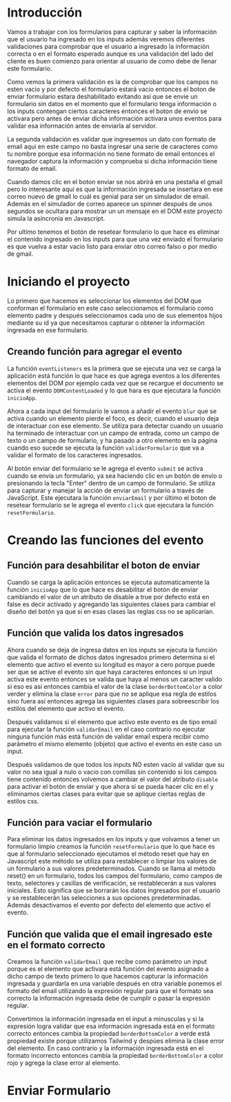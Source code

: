 # Introducción
Vamos a trabajar con los formularios para capturar y saber la información que el usuario ha ingresado en los inputs además veremos diferentes validaciones para comprobar que el usuario a ingresado la información correcta o en el formato esperado aunque es una validación del lado del cliente es buen comienzo para orientar al usuario de como debe de llenar este formulario.

Como vemos la primera validación es la de comprobar que los campos no esten vacio y por defecto el formulario estará vacio entonces el boton de enviar formulario estara deshabilitado evitando así que se envie un formulario sin datos en el momento que el formulario tenga información o los inputs contengan ciertos caracteres entonces el boton de envio se activara pero antes de enviar dicha información activara unos eventos para validar esa información antes de enviarla al servidor.

La segunda validación es validar que ingresemos un dato con formato de email aqui en este campo no basta ingresar una serie de caracteres como tu nombre porque esa información no tiene formato de email entonces el navegador captura la información y comprueba si dicha información tiene formato de email.

Cuando damos clic en el boton enviar se nos abrirá en una pestaña el gmail pero lo interesante aquí es que la información ingresada se insertara en ese correo nuevo de gmail lo cuál es genial para ser un simulador de email. Además en el simulador de correo aparece un spinner después de unos segundos se ocultara para mostrar un un mensaje en el DOM este proyecto simula la asíncronía en Javascript.

Por ultimo tenemos el botón de resetear formulario lo que hace es eliminar el contenido ingresado en los inputs para que una vez enviado el formulario es que vuelva a estar vacio listo para enviar otro correo falso o por medio de gmail.

# Iniciando el proyecto
Lo primero que hacemos es seleccionar los elementos del DOM que conforman el formulario en este caso seleccionamos el formulario como elemento padre y después seleccionamos cada uno de sus elementos hijos mediante su id ya que necesitamos capturar o obtener la información ingresada en ese formulario. 

## Creando función para agregar el evento
La función `eventListeners` es la primera que se ejecuta una vez se carga la aplicación está función lo que hace es que agrega eventos a los diferentes elementos del DOM por ejemplo cada vez que se recargue el documento se activa el evento `DOMContentLoaded` y lo que hara es que ejecutara la función `inicioApp`. 

Ahora a cada input del formulario le vamos a añadir el evento `blur` que se activa cuando un elemento pierde el foco, es decir, cuando el usuario deja de interactuar con ese elemento. Se utiliza para detectar cuando un usuario ha terminado de interactuar con un campo de entrada, como un campo de texto o un campo de formulario, y ha pasado a otro elemento en la página cuando eso sucede se ejecuta la función `validarFormulario` que va a validar el formato de los caracteres ingresados.

Al botón enviar del formulario se le agrega el evento `submit` se activa cuando se envía un formulario, ya sea haciendo clic en un botón de envío o presionando la tecla "Enter" dentro de un campo de formulario. Se utiliza para capturar y manejar la acción de enviar un formulario a través de JavaScript. Este ejecutara la función `enviarEmail` y por último el boton de resetear formulario se le agrega el evento `click` que ejecutara la función `resetFormulario`.

# Creando las funciones del evento

## Función para desahbilitar el boton de enviar
Cuando se carga la aplicación entonces se ejecuta automaticamente la función `inicioApp` que lo que hace es desabilitar el botón de enviar cambiando el valor de un atributo de disable a true por defecto está en false es decir activado y agregando las siguientes clases para cambiar el diseño del botón ya que si en esas clases las reglas css no se aplicarían.

## Función que valida los datos ingresados
Ahora cuando se deja de ingresa datos en los inputs se ejecuta la función que valida el formato de dichos datos ingresados primero determina si el elemento que activo el evento su longitud es mayor a cero porque puede ser que se active el evento sin que haya caracteres entonces si un input activa este evento entonces se valida que haya al menos un caracter valido si eso es así entonces cambia el valor de la clase `borderBottomColor` a color verder y elimina la clase `error` para que no se aplique esa regla de estilos sino fuera así entonces agrega las siguientes clases para sobreescribir los estilos del elemento que activo el evento.

Después validamos si el elemento que activo este evento es de tipo email para ejecutar la función `validarEmail` en el caso contrario no ejecutar ninguna función más está función de validar email espera recibir como parámetro el mismo elemento (objeto) que activo el evento en este caso un input.

Después validamos de que todos los inputs NO esten vacío al validar que su valor no sea igual a nulo o vacio con comillas sin contenido si los campos tiene contenido entonces volvemos a cambiar el valor del atributo `disable` para activar el botón de enviar y que ahora sí se pueda hacer clic en el y eliminamos ciertas clases para evitar que se aplique ciertas reglas de estilos css.

## Función para vaciar el formulario
Para eliminar los datos ingresados en los inputs y que volvamos a tener un formulario limpio creamos la función `resetFormulario` que lo que hace es que al formulario seleccionado ejecutamos el método reset que hay en Javascript este método se utiliza para restablecer o limpiar los valores de un formulario a sus valores predeterminados.
Cuando se llama al método reset() en un formulario, todos los campos del formulario, como campos de texto, selectores y casillas de verificación, se restablecerán a sus valores iniciales. Esto significa que se borrarán los datos ingresados por el usuario y se restablecerán las selecciones a sus opciones predeterminadas. Además desactivamos el evento por defecto del elemento que activo el evento.

## Función que valida que el email ingresado este en el formato correcto
Creamos la función `validarEmail` que recibe como parámetro un input porque es el elemento que activara está función del evento asignado a dicho campo de texto primero lo que hacemos capturar la información ingresada y guardarla en una variable después en otra variable ponemos el formato del email utilizando la expresión regular para que el formato sea correcto la información ingresada debe de cumplir o pasar la expresión regular. 

Convertimos la información ingresada en el input a minusculas y si la expresión logra validar que esa información ingresada está en el formato correcto entonces cambia la propiedad `borderBottomColor` a verde está propiedad existe porque utilizamos Tailwind y despúes elimina la clase error del elemento. En caso contrario y la información ingresada está en el formato incorrecto entonces cambia la propiedad `borderBottomColor` a color rojo y agrega la clase error al elemento.

# Enviar Formulario




